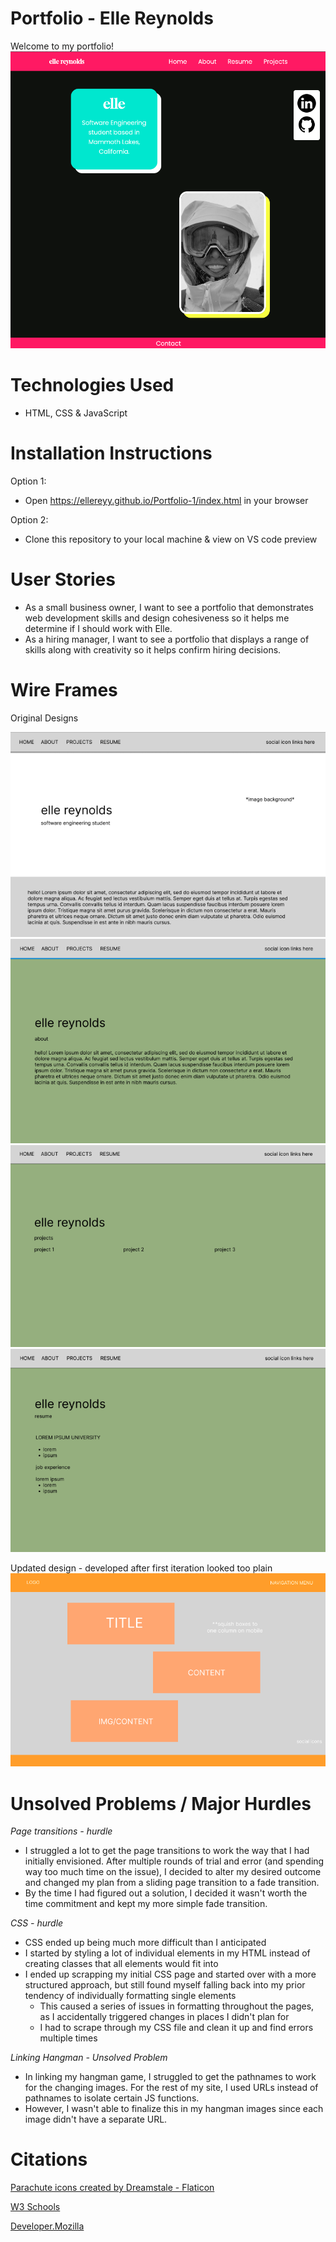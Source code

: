 # Portfolio - Elle Reynolds 
Welcome to my portfolio!
<img src="assets/portfolio-preview .png">

# Technologies Used
- HTML, CSS & JavaScript

# Installation Instructions 
Option 1: 
- Open https://ellereyy.github.io/Portfolio-1/index.html in your browser 

Option 2: 
- Clone this repository to your local machine & view on VS code preview

# User Stories 
- As a small business owner, I want to see a portfolio that demonstrates web development skills and design cohesiveness so it helps me determine if I should work with Elle. 
- As a hiring manager, I want to see a portfolio that displays a range of skills along with creativity so it helps confirm hiring decisions. 

# Wire Frames
Original Designs 

<img src="wire-frames/wire1.png"> 
<img src="wire-frames/wire2.png"> 
<img src="wire-frames/wire3.png"> 
<img src="wire-frames/wire4.png"> 

Updated design - developed after first iteration looked too plain 
<img src="assets/updated-wire.png">

# Unsolved Problems / Major Hurdles

*Page transitions - hurdle*
- I struggled a lot to get the page transitions to work the way that I had initially envisioned. After multiple rounds of trial and error (and spending way too much time on the issue), I decided to alter my desired outcome and changed my plan from a sliding page transition to a fade transition. 
- By the time I had figured out a solution, I decided it wasn't worth the time commitment and kept my more simple fade transition. 

*CSS - hurdle*
- CSS ended up being much more difficult than I anticipated
- I started by styling a lot of individual elements in my HTML instead of creating classes that all elements would fit into 
- I ended up scrapping my initial CSS page and started over with a more structured approach, but still found myself falling back into my prior tendency of individually formatting single elements 
    - This caused a series of issues in formatting throughout the pages, as I accidentally triggered changes in places I didn't plan for 
    - I had to scrape through my CSS file and clean it up and find errors multiple times 

*Linking Hangman - Unsolved Problem*
- In linking my hangman game, I struggled to get the pathnames to work for the changing images. For the rest of my site, I used URLs instead of pathnames to isolate certain JS functions. 
- However, I wasn't able to finalize this in my hangman images since each image didn't have a separate URL. 


# Citations 
<a href="https://www.flaticon.com/free-icons/parachute" title="parachute icons">Parachute icons created by Dreamstale - Flaticon</a>

<a href="https://www.w3schools.com/"> W3 Schools</a>

<a href="https://developer.mozilla.org/en-US/">Developer.Mozilla</a>